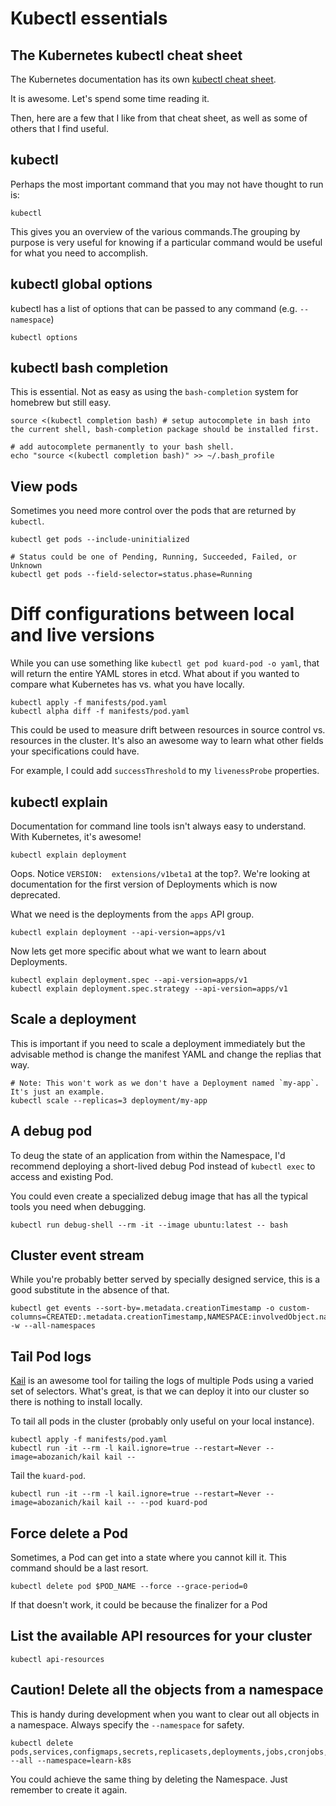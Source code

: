 # Kubectl essentials

## The Kubernetes kubectl cheat sheet

The Kubernetes documentation has its own [kubectl cheat sheet](https://kubernetes.io/docs/reference/kubectl/cheatsheet/).

It is awesome. Let's spend some time reading it.

Then, here are a few that I like from that cheat sheet, as well as some of others that I find useful.

## kubectl

Perhaps the most important command that you may not have thought to run is:

    kubectl

This gives you an overview of the various commands.The grouping by purpose is very useful for knowing if a particular command would be useful for what you need to accomplish.

## kubectl global options

kubectl has a list of options that can be passed to any command (e.g. `--namespace`)

    kubectl options

## kubectl bash completion

This is essential. Not as easy as using the `bash-completion` system for homebrew but still easy.

    source <(kubectl completion bash) # setup autocomplete in bash into the current shell, bash-completion package should be installed first.
    
    # add autocomplete permanently to your bash shell.
    echo "source <(kubectl completion bash)" >> ~/.bash_profile

## View pods 

Sometimes you need more control over the pods that are returned by `kubectl`.

    kubectl get pods --include-uninitialized
    
    # Status could be one of Pending, Running, Succeeded, Failed, or Unknown
    kubectl get pods --field-selector=status.phase=Running

# Diff configurations between local and live versions

While you can use something like `kubectl get pod kuard-pod -o yaml`, that will return the entire YAML stores in etcd. What about if you wanted to compare what Kubernetes has vs. what you have locally.

    kubectl apply -f manifests/pod.yaml
    kubectl alpha diff -f manifests/pod.yaml

This could be used to measure drift between resources in source control vs. resources in the cluster. It's also an awesome way to learn what other fields your specifications could have.

For example, I could add `successThreshold` to my `livenessProbe` properties.

## kubectl explain

Documentation for command line tools isn't always easy to understand. With Kubernetes, it's awesome!

    kubectl explain deployment

Oops. Notice `VERSION:  extensions/v1beta1` at the top?. We're looking at documentation for the first version of Deployments which is now deprecated.

What we need is the deployments from the `apps` API group.

    kubectl explain deployment --api-version=apps/v1

Now lets get more specific about what we want to learn about Deployments.

    kubectl explain deployment.spec --api-version=apps/v1
    kubectl explain deployment.spec.strategy --api-version=apps/v1
    
## Scale a deployment

This is important if you need to scale a deployment immediately but the advisable method is change the manifest YAML and change the replias that way.

    # Note: This won't work as we don't have a Deployment named `my-app`. It's just an example.
    kubectl scale --replicas=3 deployment/my-app

## A debug pod

To deug the state of an application from within the Namespace, I'd recommend deploying a short-lived debug Pod instead of `kubectl exec` to access and existing Pod.

You could even create a specialized debug image that has all the typical tools you need when debugging.

    kubectl run debug-shell --rm -it --image ubuntu:latest -- bash

## Cluster event stream

While you're probably better served by specially designed service, this is a good substitute in the absence of that.

    kubectl get events --sort-by=.metadata.creationTimestamp -o custom-columns=CREATED:.metadata.creationTimestamp,NAMESPACE:involvedObject.namespace,NAME:.involvedObject.name,REASON:.reason,KIND:.involvedObject.kind,MESSAGE:.message -w --all-namespaces

## Tail Pod logs

[Kail](https://github.com/boz/kail) is an awesome tool for tailing the logs of multiple Pods using a varied set of selectors. What's great, is that we can deploy it into our cluster so there is nothing to install locally.

To tail all pods in the cluster (probably only useful on your local instance).

    kubectl apply -f manifests/pod.yaml
    kubectl run -it --rm -l kail.ignore=true --restart=Never --image=abozanich/kail kail --
    
Tail the `kuard-pod`.

    kubectl run -it --rm -l kail.ignore=true --restart=Never --image=abozanich/kail kail -- --pod kuard-pod

## Force delete a Pod

Sometimes, a Pod can get into a state where you cannot kill it. This command should be a last resort.

    kubectl delete pod $POD_NAME --force --grace-period=0

If that doesn't work, it could be because the finalizer for a Pod

## List the available API resources for your cluster

    kubectl api-resources

## Caution! Delete all the objects from a namespace

This is handy during development when you want to clear out all objects in a namespace. Always specify the `--namespace` for safety.

    kubectl delete pods,services,configmaps,secrets,replicasets,deployments,jobs,cronjobs,daemonsets,statefulsets,podsecuritypolicies --all --namespace=learn-k8s

You could achieve the same thing by deleting the Namespace. Just remember to create it again.
